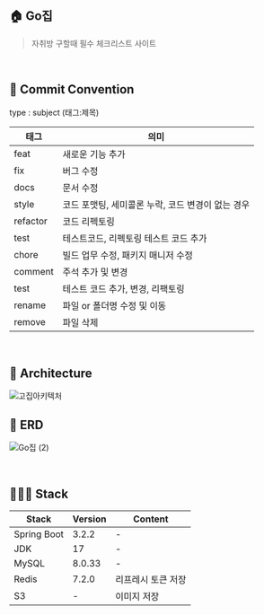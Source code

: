 ## 🏠 Go집

> 자취방 구할때 필수 체크리스트 사이트

 <br/>
 
## **📌 Commit Convention**
type : subject (태그:제목)

| 태그 | 의미 |
| --- | --- |
| feat | 새로운 기능 추가 |
| fix | 버그 수정 |
| docs | 문서 수정 |
| style | 코드 포맷팅, 세미콜론 누락, 코드 변경이 없는 경우 |
| refactor | 코드 리펙토링 |
| test | 테스트코드, 리펙토링 테스트 코드 추가 |
| chore | 빌드 업무 수정, 패키지 매니저 수정 |
| comment | 주석 추가 및 변경 |
| test | 테스트 코드 추가, 변경, 리팩토링 |
| rename | 파일 or 폴더명 수정 및 이동 |
| remove | 파일 삭제 |
<br/>

## **📍 Architecture**
![고집아키텍처](https://github.com/GoJip/gojip-server-v2/assets/96363792/0482e005-d8be-4e33-8dc0-fb40e46ba3a3)
<br/>

## **📖 ERD**
![Go집 (2)](https://github.com/GoJip/gojip-server-v2/assets/96363792/4e2d64e0-d4da-4faa-add3-28011944299d)

<br />

## 👨🏻‍💻 Stack
| Stack | Version | Content |
| --- | --- | --- |
| Spring Boot | 3.2.2 | - |
| JDK | 17 | - |
| MySQL | 8.0.33 | - |
| Redis | 7.2.0 | 리프레시 토큰 저장 |
| S3 | - | 이미지 저장 |
